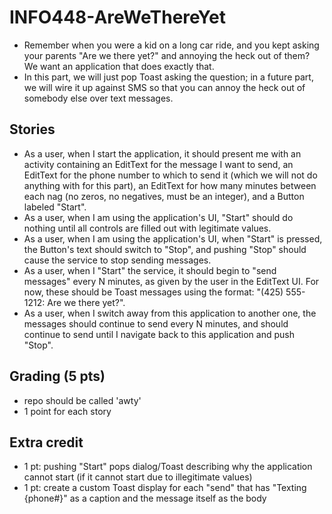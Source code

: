 # INFO448-AreWeThereYet
* Remember when you were a kid on a long car ride, and you kept asking your parents "Are we there yet?" and annoying the heck out of them? We want an application that does exactly that.
* In this part, we will just pop Toast asking the question; in a future part, we will wire it up against SMS so that you can annoy the heck out of somebody else over text messages.

## Stories
* As a user, when I start the application, it should present me with an activity containing an EditText for the message I want to send, an EditText for the phone number to which to send it (which we will not do anything with for this part), an EditText for how many minutes between each nag (no zeros, no negatives, must be an integer), and a Button labeled "Start".
* As a user, when I am using the application's UI, "Start" should do nothing until all controls are filled out with legitimate values.
* As a user, when I am using the application's UI, when "Start" is pressed, the Button's text should switch to "Stop", and pushing "Stop" should cause the service to stop sending messages.
* As a user, when I "Start" the service, it should begin to "send messages" every N minutes, as given by the user in the EditText UI. For now, these should be Toast messages using the format: "(425) 555-1212: Are we there yet?".
* As a user, when I switch away from this application to another one, the messages should continue to send every N minutes, and should continue to send until I navigate back to this application and push "Stop".

## Grading (5 pts)
* repo should be called 'awty'
* 1 point for each story

## Extra credit
* 1 pt: pushing "Start" pops dialog/Toast describing why the application cannot start (if it cannot start due to illegitimate values)
* 1 pt: create a custom Toast display for each "send" that has "Texting {phone#}" as a caption and the message itself as the body
